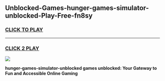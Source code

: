 
## Unblocked-Games-hunger-games-simulator-unblocked-Play-Free-fn8sy
<h3>
<a href="https://premium76.site?title=hunger-games-simulator-unblocked&ref=23A">CLICK TO PLAY</a></h3>
<hr>

<h3>
<a href="https://premium76.site?title=hunger-games-simulator-unblocked&ref=23A">CLICK 2 PLAY</a>
  
</h3>

<a href="https://premium76.site?title=hunger-games-simulator-unblocked&ref=23A"><img src="https://clearcache.store/games.png"></a>


**hunger-games-simulator-unblocked games unblocked: Your Gateway to Fun and Accessible Online Gaming**
